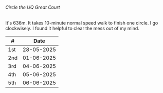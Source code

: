 ###### Circle the UQ Great Court

It's 636m. It takes 10-minute normal speed walk to finish one circle. I go clockwisely. I found it helpful to clear the mess out of my mind.


| #    | Date        |
| --   | ----------- |
| 1st  | 28-05-2025  |
| 2nd  | 01-06-2025  |
| 3rd  | 04-06-2025  |
| 4th  | 05-06-2025  |
| 5th  | 06-06-2025  |